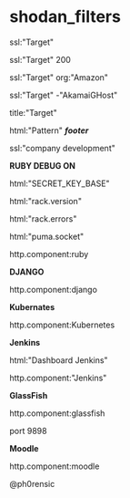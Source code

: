 # shodan_filters

ssl:"Target"

ssl:"Target" 200

ssl:"Target" org:"Amazon"

ssl:"Target" -"AkamaiGHost"

title:"Target"

html:"Pattern" ***footer***

ssl:"company development"


**RUBY DEBUG ON**

html:"SECRET_KEY_BASE"

html:"rack.version"

html:"rack.errors"

html:"puma.socket"

http.component:ruby


**DJANGO**

http.component:django


**Kubernates**

http.component:Kubernetes


**Jenkins**

html:"Dashboard Jenkins" 

http.component:"Jenkins"


**GlassFish**

http.component:glassfish

port 9898


**Moodle**

http.component:moodle

@ph0rensic
